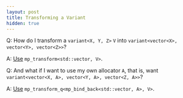 ```yaml
---
layout: post
title: Transforming a Variant
hidden: true
---
```


Q: How do I transform a `variant<X, Y, Z>` `V` into `variant<vector<X>, vector<Y>, vector<Z>>`?

A: [Use](https://godbolt.org/z/B52eaF) `mp_transform<std::vector, V>`.

Q: And what if I want to use my own allocator `A`, that is, want `variant<vector<X, A>, vector<Y, A>, vector<Z, A>>`?

A: [Use](https://godbolt.org/z/Ag58uX) `mp_transform_q<mp_bind_back<std::vector, A>, V>`.
